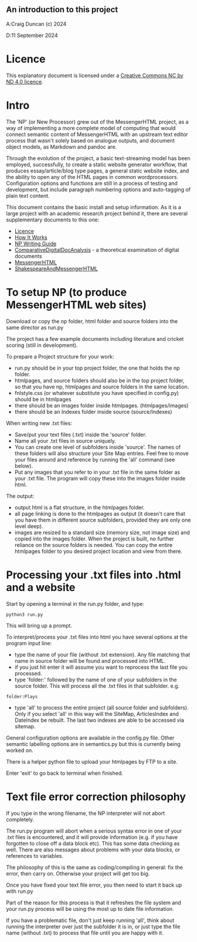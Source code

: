 An introduction to this project
----------------

A:Craig Duncan (c) 2024

D:11 September 2024

# Licence

This explanatory document is licensed under a [Creative Commons NC by ND 4.0 licence](https://creativecommons.org/licenses/by-nc-nd/4.0/legalcode.en).  


# Intro

The 'NP' (or New Processor) grew out of the MessengerHTML project, as a way of implementing a more complete model of computing that would connect semantic content of MessengerHTML with an upstream text editor process that wasn't solely based on analogue outputs, and document object models, as Markdown and pandoc are.

Through the evolution of the project, a basic text-streaming model has been employed, successfully, to create a static website generator workflow, that produces essay/article/blog type pages, a general static website index, and the ability to open any of the HTML pages in common wordprocessors.  Configuration options and functions are still in a process of testing and development, but include paragraph numbering options and auto-tagging of plain text content.

This document contains the basic install and setup information.  As it is a large project with an academic research project behind it, there are several supplementary documents to this one:

-  [Licence](Documentation/LICENCE.md)
- [How It Works](Documentation/HowItWorks.md)
- [NP Writing Guide](Documentation/NPGuide.md)
- [ComparativeDigitalDocAnalysis](Documentation/ComparativeDigitalDocAnalysis.md) - a theoretical examination of digital documents
- [MessengerHTML](Documentation/MessengerHTML.md)
- [ShakespeareAndMessengerHTML](Documentation/ShakespeareAndMessengerHTML.md)

# To setup NP (to produce MessengerHTML web sites)

Download or copy the np folder, html folder and source folders into the same director as run.py

The project has a few example documents including literature and cricket scoring (still in development).

To prepare a Project structure for your work:
- run.py should be in your top project folder, the one that holds the np folder.
- htmlpages, and source folders should also be in the top project folder, so that you have np, htmlpages and source folders in the same location.
- fnlstyle.css (or whatever substitute you have specified in config.py) should be in htmlpages
- there should be an images folder inside htmlpages. (htmlpages/images)
- there should be an Indexes folder inside source (source/Indexes)

When writing new .txt files:
- Save/put your text files (.txt) inside the 'source' folder.
- Name all your .txt files in source uniquely. 
- You can create one level of subfolders inside 'source'.  The names of these folders will also structure your Site Map entries.  Feel free to move your files around and reference by running the 'all' command (see below).
- Put any images that you refer to in your .txt file in the same folder as your .txt file.  The program will copy these into the images folder inside html.

The output:
- output html is a flat structure, in the htmlpages folder.
- all page linking is done to the htmlpages as output (it doesn't care that you have them in different source subfolders, provided they are only one level deep).
- images are resized to a standard size (memory size, not image size) and copied into the images folder.  When the project is built, no further reliance on the source folders is needed.  You can copy the entire htmlpages folder to you desired project location and view from there.

# Processing your .txt files into .html and a website

Start by opening a terminal in the run.py folder, and type:

	python3 run.py

This will bring up a prompt.  

To interpret/process your .txt files into html you have several options at the program input line:
 - type the name of your file (without .txt extension).  Any file matching that name in source folder will be found and processed into HTML.
 - if you just hit enter it will assume you want to reprocess the last file you processed.
 - type 'folder:' followed by the name of one of your subfolders in the source folder.  This will process all the .txt files in that subfolder. e.g.

 ```
 folder:Plays
 ```
 
 - type 'all' to process the entire project (all source folder and subfolders).  Only if you select 'all' in this way will the SiteMap, ArticlesIndex and DateIndex be rebuilt.  The last two indexes are able to be accessed via sitemap.

General configuration options are available in the config.py file.  Other semantic labelling options are in semantics.py but this is currently being worked on.

There is a helper python file to upload your htmlpages by FTP to a site.

Enter 'exit' to go back to terminal when finished.

# Text file error correction philosophy

If you type in the wrong filename, the NP interpreter will not abort completely.

The run.py program will abort when a serious syntax error in one of your .txt files is encountered, and it will provide information (e.g. if you have forgotten to close off a data block etc).  This has some data checking as well.  There are also messages about problems with your data blocks, or references to variables.

The philosophy of this is the same as coding/compiling in general: fix the error, then carry on.  Otherwise your project will get too big.  

Once you have fixed your text file error, you then need to start it back up with run.py

Part of the reason for this process is that it refreshes the file system and your run.py process will be using the most up to date file information.

If you have a problematic file, don't just keep running 'all', think about running the interpreter over just the subfolder it is in, or just type the file name (without .txt) to process that file until you are happy with it.
